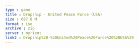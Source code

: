 ```yaml
---
type : game
title : Dropship - United Peace Force (USA)
size : 687.8 M
format : iso
archive : zip
server : myrient
link2 : Dropship%20-%20United%20Peace%20Force%20%28USA%29
---
```

